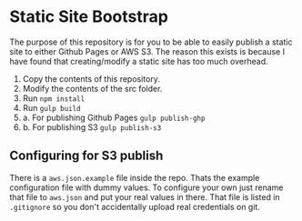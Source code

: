 # Static Site Bootstrap

The purpose of this repository is for you to be able to easily publish a static site to either Github Pages or AWS S3.  The reason this exists is because I have found that creating/modify a static site has too much overhead.

1. Copy the contents of this repository.
2. Modify the contents of the src folder.
3. Run ```npm install```
4. Run ```gulp build```
5. a. For publishing Github Pages ```gulp publish-ghp```
5. b. For publishing S3 ```gulp publish-s3```

## Configuring for S3 publish

There is a `aws.json.example` file inside the repo. Thats the example configuration file with dummy values. To configure your own just rename that file to `aws.json` and put your real values in there. That file is listed in `.gitignore` so you don't accidentally upload real credentials on git.
